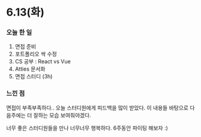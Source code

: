 # 6.13(화)

### 오늘 한 일

1. 면접 준비
2. 포트폴리오 싹 수정
3. CS 공부 : React vs Vue
4. Atties 문서화
5. 면접 스터디 (3h)

### 느낀 점

면접이 부족부족하다.. 오늘 스터디원에게 피드백을 많이 받았다. 이 내용들 바탕으로 다음주에는 더 잘하는 모습 보여줘야겠다.

너무 좋은 스터디원들을 만나 너무너무 행복하다. 6주동안 파이팅 해보자 :)

